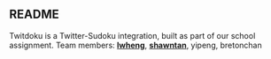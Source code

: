 ## README
Twitdoku is a Twitter-Sudoku integration, built as part of our school assignment.
Team members: [__lwheng__](https://github.com/lwheng), [__shawntan__](https://github.com/shawntan), yipeng, bretonchan
